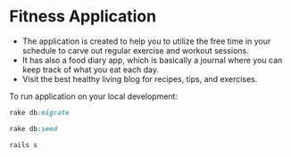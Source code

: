 # Fitness Application

* The application is created to help you to utilize the free time in your schedule to carve out regular exercise and workout sessions.
* It has also a food diary app, which is basically a journal where you can keep track of what you eat each day.
* Visit the best healthy living blog for recipes, tips, and exercises.

To run application on your local development:
```ruby
rake db:migrate

rake db:seed

rails s
```
